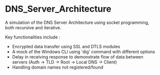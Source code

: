 ﻿# DNS_Server_Architecture
A simulation of the DNS Server Architecture using socket programming, both recursive and iterative.

Key functionalities include :
- Encrypted data transfer using SSL and DTLS modules
- A mock of the Windows CLI using 'dig' command with different options
- Delay in receiving response to demonstrate flow of data between servers
    (Auth -> TLD -> Root -> Local DNS -> Client)
- Handling domain names not registered/found

